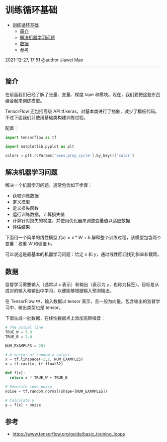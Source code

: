 # 训练循环基础

- [训练循环基础](#训练循环基础)
  - [简介](#简介)
  - [解决机器学习问题](#解决机器学习问题)
  - [数据](#数据)
  - [参考](#参考)

2021-12-27, 17:51
@author Jiawei Mao
***

## 简介

在前面我们已经了解了张量、变量、梯度 tape 和模块。现在，我们要把这些东西组合起来训练模型。

TensorFlow 还包括高级 API tf.keras，对基本类进行了抽象，减少了模板代码。不过下面我们只使用基础类构建训练过程。

配置：

```python
import tensorflow as tf

import matplotlib.pyplot as plt

colors = plt.rcParams['axes.prop_cycle'].by_key()['color']
```

## 解决机器学习问题

解决一个机器学习问题，通常包含如下步骤：

- 获取训练数据
- 定义模型
- 定义损失函数
- 运行训练数据，计算损失值
- 计算针对损失的梯度，并使用优化器来调整变量值以适应数据
- 评估结果

下面用一个简单的线性模型 $f(x)=x*W+b$ 解释整个训练过程，该模型包含两个变量：权重 $W$ 和偏置 $b$。

可以说这是最基本的机器学习问题：给定 $x$ 和 $y$，通过线性回归找到斜率和截距。

## 数据

监督学习需要输入（通常以 `x` 表示）和输出（表示为 `y`，也称为标签）。目标是从成对的输入和输出中学习，以便能够根据输入预测输出。

在 TensorFlow 中，输入数据以 tensor 表示，且一般为向量。包含输出的监督学习中，输出类型也是 tensor。

下面生成一批数据，在线性数据点上添加高斯噪音：

```python
# The actual line
TRUE_W = 3.0
TRUE_B = 2.0

NUM_EXAMPLES = 201

# A vector of random x values
x = tf.linspace(-2,2, NUM_EXAMPLES)
x = tf.cast(x, tf.float32)

def f(x):
  return x * TRUE_W + TRUE_B

# Generate some noise
noise = tf.random.normal(shape=[NUM_EXAMPLES])

# Calculate y
y = f(x) + noise
```

## 参考

- https://www.tensorflow.org/guide/basic_training_loops
